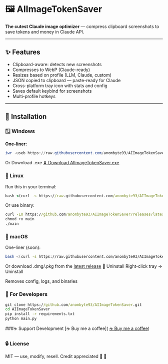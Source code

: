 # 🖼 AIImageTokenSaver

**The cutest Claude image optimizer** — compress clipboard screenshots to save tokens and money in Claude API.

---

## ✨ Features

- Clipboard-aware: detects new screenshots
- Compresses to WebP (Claude-ready)
- Resizes based on profile (LLM, Claude, custom)
- JSON copied to clipboard — paste-ready for Claude
- Cross-platform tray icon with stats and config
- Saves default keybind for screenshots
- Multi-profile hotkeys

---

## 🔧 Installation

### 🪟 Windows

**One-liner:**

```powershell
iwr -useb https://raw.githubusercontent.com/anombyte93/AIImageTokenSaver/main/setup.ps1 | iex
```

Or Download .exe
[⬇ Download AIImageTokenSaver.exe](https://github.com/anombyte93/AIImageTokenSaver/releases/latest/download/AIImageTokenSaver.exe)

### 🐧 Linux

Run this in your terminal:

```bat
bash <(curl -s https://raw.githubusercontent.com/anombyte93/AIImageTokenSaver/main/install.sh)
```

Or use binary:

```bat
curl -LO https://github.com/anombyte93/AIImageTokenSaver/releases/latest/download/main
chmod +x main
./main
```

### 🍏 macOS

One-liner (soon):

```bash
bash <(curl -s https://raw.githubusercontent.com/anombyte93/AIImageTokenSaver/main/install_mac.sh)
```

Or download .dmg/.pkg from the [latest release](https://github.com/anombyte93/AIImageTokenSaver/releases/latest)
🧼 Uninstall
Right-click tray → Uninstall

Removes config, logs, and binaries

### 🧠 For Developers

```bat
git clone https://github.com/anombyte93/AIImageTokenSaver.git
cd AIImageTokenSaver
pip install -r requirements.txt
python main.py
```

###☕ Support Development
[☕ Buy me a coffee](
[☕ Buy me a coffee](https://buymeacoffee.com/anombyte93))

### 🔒 License

MIT — use, modify, resell. Credit appreciated 💚 💚
